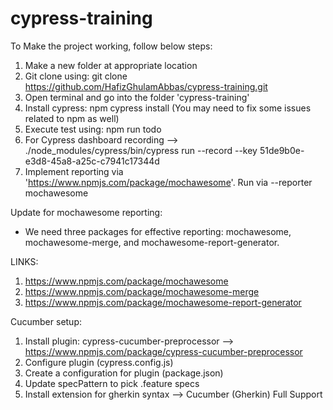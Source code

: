 # cypress-training

To Make the project working, follow below steps:

1. Make a new folder at appropriate location
2. Git clone using: git clone https://github.com/HafizGhulamAbbas/cypress-training.git
3. Open terminal and go into the folder 'cypress-training'
4. Install cypress: npm cypress install (You may need to fix some issues related to npm as well)
5. Execute test using: npm run todo
6. For Cypress dashboard recording --> ./node_modules/cypress/bin/cypress run --record --key 51de9b0e-e3d8-45a8-a25c-c7941c17344d
7. Implement reporting via 'https://www.npmjs.com/package/mochawesome'. Run via --reporter mochawesome

Update for mochawesome reporting:
- We need three packages for effective reporting: mochawesome, mochawesome-merge, and mochawesome-report-generator.

LINKS:
1. https://www.npmjs.com/package/mochawesome
2. https://www.npmjs.com/package/mochawesome-merge
3. https://www.npmjs.com/package/mochawesome-report-generator


Cucumber setup:
1. Install plugin: cypress-cucumber-preprocessor --> https://www.npmjs.com/package/cypress-cucumber-preprocessor
2. Configure plugin (cypress.config.js)
3. Create a configuration for plugin (package.json)
4. Update specPattern to pick .feature specs
5. Install extension for gherkin syntax --> Cucumber (Gherkin) Full Support